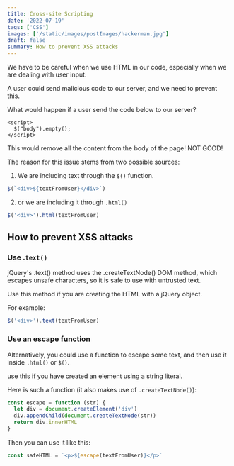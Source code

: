 ```yaml
---
title: Cross-site Scripting
date: '2022-07-19'
tags: ['CSS']
images: ['/static/images/postImages/hackerman.jpg']
draft: false
summary: How to prevent XSS attacks
---
```


We have to be careful when we use HTML in our code, especially when we are dealing with user input.

A user could send malicious code to our server, and we need to prevent this.

What would happen if a user send the code below to our server?

```
<script>
  $("body").empty();
</script>
```

This would remove all the content from the body of the page! NOT GOOD!

The reason for this issue stems from two possible sources:

1. We are including text through the `$()` function.

```js
$(`<div>${textFromUser}</div>`)
```

2. or we are including it through `.html()`

```js
$('<div>').html(textFromUser)
```

## How to prevent XSS attacks

### Use .`text()`

jQuery's .text() method uses the .createTextNode() DOM method, which escapes unsafe characters, so it is safe to use with untrusted text.

Use this method if you are creating the HTML with a jQuery object.

For example:

```js
$('<div>').text(textFromUser)
```

### Use an escape function

Alternatively, you could use a function to escape some text, and then use it inside `.html()` or `$()`.

use this if you have created an element using a string literal.

Here is such a function (it also makes use of `.createTextNode()`):

```js
const escape = function (str) {
  let div = document.createElement('div')
  div.appendChild(document.createTextNode(str))
  return div.innerHTML
}
```

Then you can use it like this:

```js
const safeHTML = `<p>${escape(textFromUser)}</p>`
```
